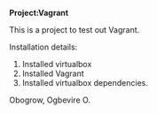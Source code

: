**Project:Vagrant**

This is a project to test out Vagrant.

Installation details:

1. Installed virtualbox 
2. Installed Vagrant
3. Installed virtualbox dependencies.



Obogrow, Ogbevire O.

